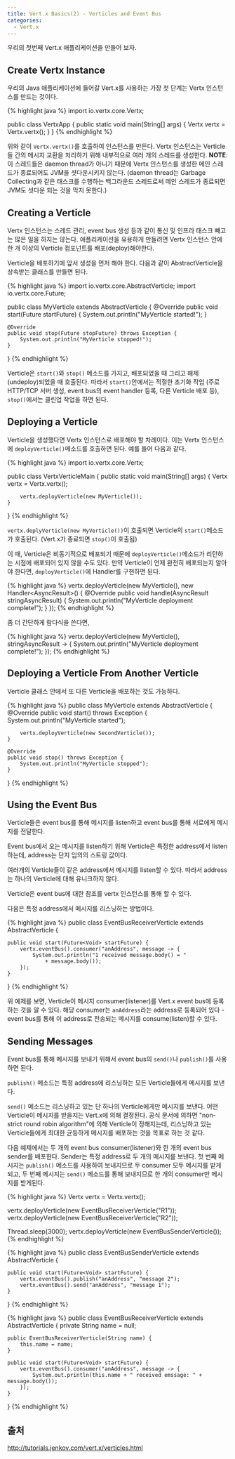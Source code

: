 ```yaml
---
title: Vert.x Basics(2) - Verticles and Event Bus
categories: 
  - Vert.x
---
```


우리의 첫번째 Vert.x 애플리케이션을 만들어 보자.

## Create Vertx Instance
우리의 Java 애플리케이션에 들어갈 Vert.x를 사용하는 가장 첫 단계는 Vertx 인스턴스를 만드는 것이다.

{% highlight java %}
import io.vertx.core.Vertx;

public class VertxApp {
    public static void main(String[] args) {
        Vertx vertx = Vertx.vertx();
    }
}
{% endhighlight %}

위와 같이 `Vertx.vertx()`를 호출하여 인스턴스를 만든다. Vertx 인스턴스는 Verticle들 간의 메시지 교환을 처리하기 위해 내부적으로 여러 개의 스레드를 생성한다.
**NOTE**: 이 스레드들은 daemon thread가 아니기 때문에 Vertx 인스턴스를 생성한 메인 스레드가 종료되어도 JVM을 셧다운시키지 않는다. (daemon thread는 Garbage Collecting과 같은 태스크를 수행하는 백그라운드 스레드로써 메인 스레드가 종료되면 JVM도 셧다운 되는 것을 막지 못한다.)

## Creating a Verticle
Vertx 인스턴스는 스레드 관리, event bus 생성 등과 같이 통신 및 인프라 태스크 빼고는 많은 일을 하지는 않는다. 애플리케이션을 유용하게 만들려면 Vertx 인스턴스 안에 한 개 이상의 Verticle 컴포넌트를 배포(deploy)해야한다.

Verticle을 배포하기에 앞서 생성을 먼저 해야 한다. 다음과 같이 AbstractVerticle을 상속받는 클래스를 만들면 된다.

{% highlight java %}
import io.vertx.core.AbstractVerticle;
import io.vertx.core.Future;

public class MyVerticle extends AbstractVerticle {
    @Override
    public void start(Future<Void> startFuture) {
        System.out.println("MyVerticle started!");
    }

    @Override
    public void stop(Future stopFuture) throws Exception {
        System.out.println("MyVerticle stopped!");
    }
}
{% endhighlight %}

Verticle은 `start()`와 `stop()` 메소드를 가지고, 배포되었을 때 그리고 해제(undeploy)되었을 때 호출된다. 따라서 `start()`안에서는 적절한 초기화 작업 (주로 HTTP/TCP 서버 생성, event bus의 event handler 등록, 다른 Verticle 배포 등), `stop()`에서는 클린업 작업을 하면 된다.

## Deploying a Verticle
Verticle을 생성했다면 Vertx 인스턴스로 배포해야 할 차례이다. 이는 Vertx 인스턴스에 `deployVerticle()`메소드를 호출하면 된다. 예를 들어 다음과 같다.

{% highlight java %}
import io.vertx.core.Vertx;

public class VertxVerticleMain {
    public static void main(String[] args) {
        Vertx vertx = Vertx.vertx();

        vertx.deployVerticle(new MyVerticle());
    }
}
{% endhighlight %}

`vertx.deplyVerticle(new MyVerticle())`이 호출되면 Verticle의 `start()`메소드가 호출된다. (Vert.x가 종료되면 `stop()`이 호출됨)

이 때, Verticle은 비동기적으로 배포되기 때문에 `deployVerticle()`메소드가 리턴하는 시점에 배포되어 있지 않을 수도 있다. 만약 Verticle이 언제 완전히 배포되는지 알아야 한다면, `deployVerticle()`에 Handler를 구현하면 된다.

{% highlight java %}
vertx.deployVerticle(new MyVerticle(), new Handler<AsyncResult<String>>() {
    @Override
    public void handle(AsyncResult<String> stringAsyncResult) {
        System.out.println("MyVerticle deployment complete!");
    }
});
{% endhighlight %}

좀 더 간단하게 람다식을 쓴다면,

{% highlight java %}
vertx.deployVerticle(new MyVerticle(), stringAsyncResult -> {
    System.out.println("MyVerticle deployment complete!");
});
{% endhighlight %}

## Deploying a Verticle From Another Verticle
Verticle 클래스 안에서 또 다른 Verticle을 배포하는 것도 가능하다.

{% highlight java %}
public class MyVerticle extends AbstractVerticle {
    @Override
    public void start() throws Exception {
        System.out.println("MyVerticle started");

        vertx.deployVerticle(new SecondVerticle());
    }

    @Override
    public void stop() throws Exception {
        System.out.println("MyVerticle stopped");
    }
}
{% endhighlight %}

## Using the Event Bus
Verticle들은 event bus를 통해 메시지를 listen하고 event bus를 통해 서로에게 메시지를 전달한다.

Event bus에서 오는 메시지를 listen하기 위해 Verticle은 특정한 address에서 listen하는데, address는 단지 임의의 스트링 값이다.

여러개의 Verticle들이 같은 address에서 메시지를 listen할 수 있다. 따라서 address는 하나의 Verticle에 대해 유니크하지 않다.

Verticle은 event bus에 대한 참조를 vertx 인스턴스를 통해 할 수 있다.

다음은 특정 address에서 메시지를 리스닝하는 방법이다.

{% highlight java %}
public class EventBusReceiverVerticle extends AbstractVerticle {
    
    public void start(Future<Void> startFuture) {
        vertx.eventBus().consumer("anAddress", message -> {
            System.out.println("1 received message.body() = "
                + message.body());
        });
    }
}
{% endhighlight %}

위 예제를 보면, Verticle이 메시지 consumer(listener)를 Vert.x event bus에 등록하는 것을 알 수 있다. 해당 consumer는 `anAddress`라는 address로 등록되어 있다 - event bus를 통해 이 address로 전송되는 메시지를 consume(listen)할 수 있다.

## Sending Messages
Event bus를 통해 메시지를 보내기 위해서 event bus의 `send()`나 `publish()`를 사용하면 된다.

`publish()` 메소드는 특정 address에 리스닝하는 모든 Verticle들에게 메시지를 보낸다.

`send()` 메소드는 리스닝하고 있는 단 하나의 Verticle에게만 메시지를 보낸다. 어떤 Verticle이 메시지를 받을지는 Vert.x에 의해 결정된다. 공식 문서에 의하면 "non-strict round robin algorithm"에 의해 Verticle이 정해지는데, 리스닝하고 있는 Verticle들에게 최대한 균등하게 메시지를 배포하는 것을 목표로 하는 것 같다.

다음 예제에서는 두 개의 event bus consumer(listener)와 한 개의 event bus sender를 배포한다. Sender는 특정 address로 두 개의 메시지를 보낸다. 첫 번째 메시지는 `publish()` 메소드를 사용하여 보내지므로 두 consumer 모두 메시지를 받게 되고, 두 번째 메시지는 `send()` 메소드를 통해 보내지므로 한 개의 consumer만 메시지를 받게된다.

{% highlight java %}
Vertx vertx = Vertx.vertx();

vertx.deployVerticle(new EventBusReceiverVerticle("R1"));
vertx.deployVerticle(new EventBusReceiverVerticle("R2"));

Thread.sleep(3000);
vertx.deployVerticle(new EventBusSenderVerticle());
{% endhighlight %}

{% highlight java %}
public class EventBusSenderVerticle extends AbstractVerticle {
    
    public void start(Future<Void> startFuture) {
        vertx.eventBus().publish("anAddress", "message 2");
        vertx.eventBus().send("anAddress", "message 1");
    }
}
{% endhighlight %}

{% highlight java %}
public class EventBusReceiverVerticle extends AbstractVerticle {
    private String name = null;

    public EventBusReceiverVerticle(String name) {
        this.name = name;
    }

    public void start(Future<Void> startFuture) {
        vertx.eventBus().consumer("anAddress", message -> {
            System.out.println(this.name + " received emssage: " + message.body());
        });
    }
}
{% endhighlight %}

## 출처
http://tutorials.jenkov.com/vert.x/verticles.html